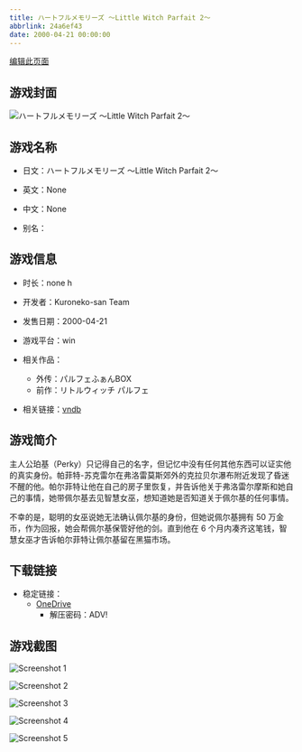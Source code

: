```yaml
---
title: ハートフルメモリーズ 〜Little Witch Parfait 2〜
abbrlink: 24a6ef43
date: 2000-04-21 00:00:00
---
```

[编辑此页面](https://github.com/ACG-3/ADV3-source/blob/main/source/_posts/games/%E3%83%8F%E3%83%BC%E3%83%88%E3%83%95%E3%83%AB%E3%83%A1%E3%83%A2%E3%83%AA%E3%83%BC%E3%82%BA%20%E3%80%9CLittle%20Witch%20Parfait%202%E3%80%9C.md)

## 游戏封面

![ハートフルメモリーズ 〜Little Witch Parfait 2〜](https://pan.timero.xyz/d/onedrive/img_lib_001/%E3%83%8F%E3%83%BC%E3%83%88%E3%83%95%E3%83%AB%E3%83%A1%E3%83%A2%E3%83%AA%E3%83%BC%E3%82%BA%20%E3%80%9CLittle%20Witch%20Parfait%202%E3%80%9C_cover.avif)


## 游戏名称

- 日文：ハートフルメモリーズ 〜Little Witch Parfait 2〜
- 英文：None
- 中文：None

- 别名：


## 游戏信息

- 时长：none h
- 开发者：Kuroneko-san Team
- 发售日期：2000-04-21
- 游戏平台：win
- 相关作品：
   - 外传：パルフェふぁんBOX
   - 前作：リトルウィッチ パルフェ

- 相关链接：[vndb](https://vndb.org/v874)


## 游戏简介

主人公珀基（Perky）只记得自己的名字，但记忆中没有任何其他东西可以证实他的真实身份。帕菲特-苏克雷尔在弗洛雷莫斯郊外的克拉贝尔瀑布附近发现了昏迷不醒的他。帕尔菲特让他在自己的房子里恢复，并告诉他关于弗洛雷尔摩斯和她自己的事情，她带佩尔基去见智慧女巫，想知道她是否知道关于佩尔基的任何事情。

不幸的是，聪明的女巫说她无法确认佩尔基的身份，但她说佩尔基拥有 50 万金币，作为回报，她会帮佩尔基保管好他的剑。直到他在 6 个月内凑齐这笔钱，智慧女巫才告诉帕尔菲特让佩尔基留在黑猫市场。




## 下载链接

- 稳定链接：
    - [OneDrive](https://pan.timero.xyz/onedrive/adv_lib_001/%E3%83%8F%E3%83%BC%E3%83%88%E3%83%95%E3%83%AB%E3%83%A1%E3%83%A2%E3%83%AA%E3%83%BC%E3%82%BA%20%E3%80%9CLittle%20Witch%20Parfait%202%E3%80%9C)
        - 解压密码：ADV!



## 游戏截图


![Screenshot 1](https://pan.timero.xyz/d/onedrive/img_lib_001/%E3%83%8F%E3%83%BC%E3%83%88%E3%83%95%E3%83%AB%E3%83%A1%E3%83%A2%E3%83%AA%E3%83%BC%E3%82%BA%20%E3%80%9CLittle%20Witch%20Parfait%202%E3%80%9C_Screenshot_1.avif)

![Screenshot 2](https://pan.timero.xyz/d/onedrive/img_lib_001/%E3%83%8F%E3%83%BC%E3%83%88%E3%83%95%E3%83%AB%E3%83%A1%E3%83%A2%E3%83%AA%E3%83%BC%E3%82%BA%20%E3%80%9CLittle%20Witch%20Parfait%202%E3%80%9C_Screenshot_2.avif)

![Screenshot 3](https://pan.timero.xyz/d/onedrive/img_lib_001/%E3%83%8F%E3%83%BC%E3%83%88%E3%83%95%E3%83%AB%E3%83%A1%E3%83%A2%E3%83%AA%E3%83%BC%E3%82%BA%20%E3%80%9CLittle%20Witch%20Parfait%202%E3%80%9C_Screenshot_3.avif)

![Screenshot 4](https://pan.timero.xyz/d/onedrive/img_lib_001/%E3%83%8F%E3%83%BC%E3%83%88%E3%83%95%E3%83%AB%E3%83%A1%E3%83%A2%E3%83%AA%E3%83%BC%E3%82%BA%20%E3%80%9CLittle%20Witch%20Parfait%202%E3%80%9C_Screenshot_4.avif)

![Screenshot 5](https://pan.timero.xyz/d/onedrive/img_lib_001/%E3%83%8F%E3%83%BC%E3%83%88%E3%83%95%E3%83%AB%E3%83%A1%E3%83%A2%E3%83%AA%E3%83%BC%E3%82%BA%20%E3%80%9CLittle%20Witch%20Parfait%202%E3%80%9C_Screenshot_5.avif)

